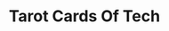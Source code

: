 ---
title: "Tarot Cards Of Tech"
authors: ["Artefact Group"]
type: "tool"
link: "http://tarotcardsoftech.artefactgroup.com/"
---